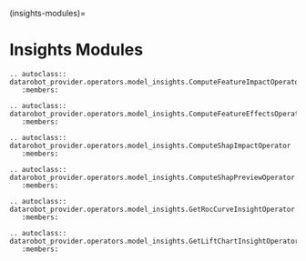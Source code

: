 (insights-modules)=

# Insights Modules

```{eval-rst}
.. autoclass:: datarobot_provider.operators.model_insights.ComputeFeatureImpactOperator
   :members:
```

```{eval-rst}
.. autoclass:: datarobot_provider.operators.model_insights.ComputeFeatureEffectsOperator
   :members:
```

```{eval-rst}
.. autoclass:: datarobot_provider.operators.model_insights.ComputeShapImpactOperator
   :members:
```

```{eval-rst}
.. autoclass:: datarobot_provider.operators.model_insights.ComputeShapPreviewOperator
   :members:
```

```{eval-rst}
.. autoclass:: datarobot_provider.operators.model_insights.GetRocCurveInsightOperator
   :members:
```

```{eval-rst}
.. autoclass:: datarobot_provider.operators.model_insights.GetLiftChartInsightOperator
   :members:
```
